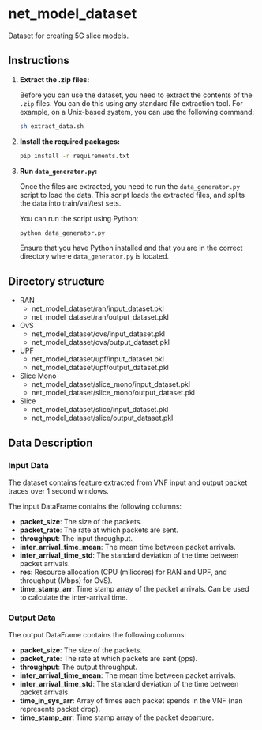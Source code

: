 # net_model_dataset
Dataset for creating 5G slice models.

## Instructions

1. **Extract the .zip files:**

   Before you can use the dataset, you need to extract the contents of the `.zip` files. You can do this using any standard file extraction tool. For example, on a Unix-based system, you can use the following command:

   ```bash
   sh extract_data.sh
   ```

2. **Install the required packages:**

   ```bash
   pip install -r requirements.txt
   ```

3. **Run `data_generator.py`:**

   Once the files are extracted, you need to run the `data_generator.py` script to load the data. This script loads the extracted files, and splits the data into train/val/test sets.

   You can run the script using Python:

   ```bash
   python data_generator.py
   ```

   Ensure that you have Python installed and that you are in the correct directory where `data_generator.py` is located.

## Directory structure
- RAN
   - net_model_dataset/ran/input_dataset.pkl
   - net_model_dataset/ran/output_dataset.pkl
- OvS
   - net_model_dataset/ovs/input_dataset.pkl
   - net_model_dataset/ovs/output_dataset.pkl
- UPF
   - net_model_dataset/upf/input_dataset.pkl
   - net_model_dataset/upf/output_dataset.pkl
- Slice Mono
   - net_model_dataset/slice_mono/input_dataset.pkl
   - net_model_dataset/slice_mono/output_dataset.pkl
- Slice
   - net_model_dataset/slice/input_dataset.pkl
   - net_model_dataset/slice/output_dataset.pkl


## Data Description

### Input Data

The dataset contains feature extracted from VNF input and output packet traces over 1 second windows.

The input DataFrame contains the following columns:

- **packet_size**: The size of the packets.
- **packet_rate**: The rate at which packets are sent.
- **throughput**: The input throughput.
- **inter_arrival_time_mean**: The mean time between packet arrivals.
- **inter_arrival_time_std**: The standard deviation of the time between packet arrivals.
- **res**: Resource allocation (CPU (milicores) for RAN and UPF, and throughput (Mbps) for OvS).
- **time_stamp_arr**: Time stamp array of the packet arrivals. Can be used to calculate the inter-arrival time.

### Output Data

The output DataFrame contains the following columns:

- **packet_size**: The size of the packets.
- **packet_rate**: The rate at which packets are sent (pps).
- **throughput**: The output throughput.
- **inter_arrival_time_mean**: The mean time between packet arrivals.
- **inter_arrival_time_std**: The standard deviation of the time between packet arrivals.
- **time_in_sys_arr**: Array of times each packet spends in the VNF (nan represents packet drop).
- **time_stamp_arr**: Time stamp array of the packet departure.
